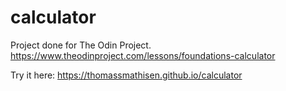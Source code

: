 # calculator
Project done for The Odin Project.
https://www.theodinproject.com/lessons/foundations-calculator

Try it here:
https://thomassmathisen.github.io/calculator